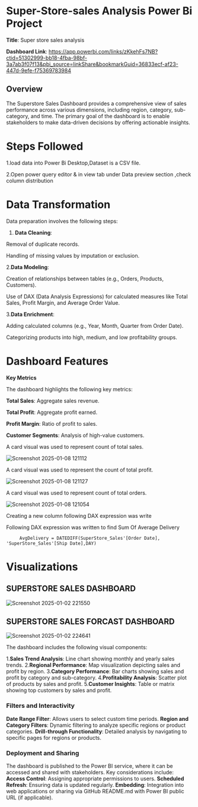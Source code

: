 # Super-Store-sales Analysis Power Bi Project

**Title**: Super store sales analysis

**Dashboard Link**: https://app.powerbi.com/links/zKkehFs7NB?ctid=51302999-bb18-4fba-98bf-3a7ab3f07f13&pbi_source=linkShare&bookmarkGuid=36833ecf-af23-447d-9efe-f75369783984

## Overview
The Superstore Sales Dashboard provides a comprehensive view of sales performance across various dimensions, including region, category, sub-category, and time. The primary goal of the dashboard is to enable stakeholders to make data-driven decisions by offering actionable insights.

# Steps Followed

1.load data into Power Bi Desktop,Dataset is a CSV file. 

2.Open power query editor & in view tab under Data preview section ,check column distribution



# Data Transformation

Data preparation involves the following steps:
1.	**Data Cleaning**:
	
Removal of duplicate records.

Handling of missing values by imputation or exclusion.

2.**Data Modeling**:

Creation of relationships between tables (e.g., Orders, Products, Customers).

Use of DAX (Data Analysis Expressions) for calculated measures like Total Sales, Profit Margin, and Average Order Value.

3.**Data Enrichment**:

Adding calculated columns (e.g., Year, Month, Quarter from Order Date).

Categorizing products into high, medium, and low profitability groups.

# Dashboard Features

**Key Metrics**

The dashboard highlights the following key metrics:

**Total Sales**: Aggregate sales revenue.

**Total Profit**: Aggregate profit earned.
 
**Profit Margin**: Ratio of profit to sales.

**Customer Segments**: Analysis of high-value customers.

A card visual was used to represent count of total sales.

![Screenshot 2025-01-08 121112](https://github.com/user-attachments/assets/50d6140b-ddca-4d60-8826-411a2311461e)
 
A card visual was used to represent the count of total profit.
 
  ![Screenshot 2025-01-08 121127](https://github.com/user-attachments/assets/29ecccf4-ed87-45bc-b495-005b26068926)

A card visual was used to represent count of total orders.

 ![Screenshot 2025-01-08 121054](https://github.com/user-attachments/assets/95baa59b-5ea5-40db-8414-cf7869fb2843)

 Creating a new column following DAX expression was write
 
Following DAX expression was written to find Sum Of Average Delivery

         AvgDelivery = DATEDIFF(SuperStore_Sales'[Order Date], 'SuperStore_Sales'[Ship Date],DAY)


# Visualizations

## SUPERSTORE SALES DASHBOARD

![Screenshot 2025-01-02 221550](https://github.com/user-attachments/assets/f45868c9-5598-4344-8037-f653410aba57)

## SUPERSTORE SALES FORCAST DASHBOARD

![Screenshot 2025-01-02 224641](https://github.com/user-attachments/assets/8a2f5158-8d1a-49a2-890a-9c7323fc5455)

The dashboard includes the following visual components:

1.**Sales Trend Analysis**:
Line chart showing monthly and yearly sales trends.
2.**Regional Performance**:
Map visualization depicting sales and profit by region.
3.**Category Performance**:
Bar charts showing sales and profit by category and sub-category.
4.**Profitability Analysis**:
Scatter plot of products by sales and profit.
5.**Customer Insights**:
Table or matrix showing top customers by sales and profit.

### Filters and Interactivity

**Date Range Filter**: Allows users to select custom time periods.
**Region and Category Filters**: Dynamic filtering to analyze specific regions or product categories.
**Drill-through Functionality**: Detailed analysis by navigating to specific pages for regions or products.

### Deployment and Sharing
The dashboard is published to the Power BI service, where it can be accessed and shared with stakeholders. 
Key considerations include:
**Access Control**: Assigning appropriate permissions to users.
**Scheduled Refresh**: Ensuring data is updated regularly.
**Embedding**: Integration into web applications or sharing via GitHub README.md with Power BI public URL (if applicable).




